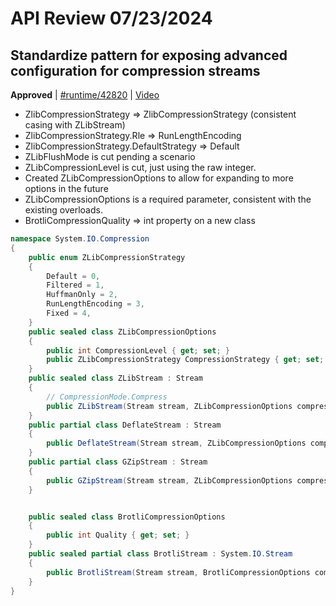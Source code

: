 # API Review 07/23/2024

## Standardize pattern for exposing advanced configuration for compression streams

**Approved** | [#runtime/42820](https://github.com/dotnet/runtime/issues/42820#issuecomment-2246012201) | [Video](https://www.youtube.com/watch?v=__J_nrAyRyc&t=0h0m0s)


* ZlibCompressionStrategy => ZlibCompressionStrategy (consistent casing with ZLibStream)
* ZlibCompressionStrategy.Rle => RunLengthEncoding
* ZlibCompressionStrategy.DefaultStrategy => Default
* ZLibFlushMode is cut pending a scenario
* ZLibCompressionLevel is cut, just using the raw integer.
* Created ZLibCompressionOptions to allow for expanding to more options in the future
* ZLibCompressionOptions is a required parameter, consistent with the existing overloads.
* BrotliCompressionQuality => int property on a new class

```C#
namespace System.IO.Compression
{
    public enum ZLibCompressionStrategy
    {
        Default = 0,
        Filtered = 1,
        HuffmanOnly = 2,
        RunLengthEncoding = 3,
        Fixed = 4,
    }
    public sealed class ZLibCompressionOptions
    {
        public int CompressionLevel { get; set; }
        public ZLibCompressionStrategy CompressionStrategy { get; set; }
    }
    public sealed class ZLibStream : Stream
    {
        // CompressionMode.Compress
        public ZLibStream(Stream stream, ZLibCompressionOptions compressionOptions, bool leaveOpen = false);
    }
    public partial class DeflateStream : Stream
    {
        public DeflateStream(Stream stream, ZLibCompressionOptions compressionOptions, bool leaveOpen = false);
    }
    public partial class GZipStream : Stream
    {
        public GZipStream(Stream stream, ZLibCompressionOptions compressionOptions, bool leaveOpen = false);
    }


    public sealed class BrotliCompressionOptions
    {
        public int Quality { get; set; }
    }
    public sealed partial class BrotliStream : System.IO.Stream
    {
        public BrotliStream(Stream stream, BrotliCompressionOptions compressionOptions, bool leaveOpen = false) { }
    }
}
```
